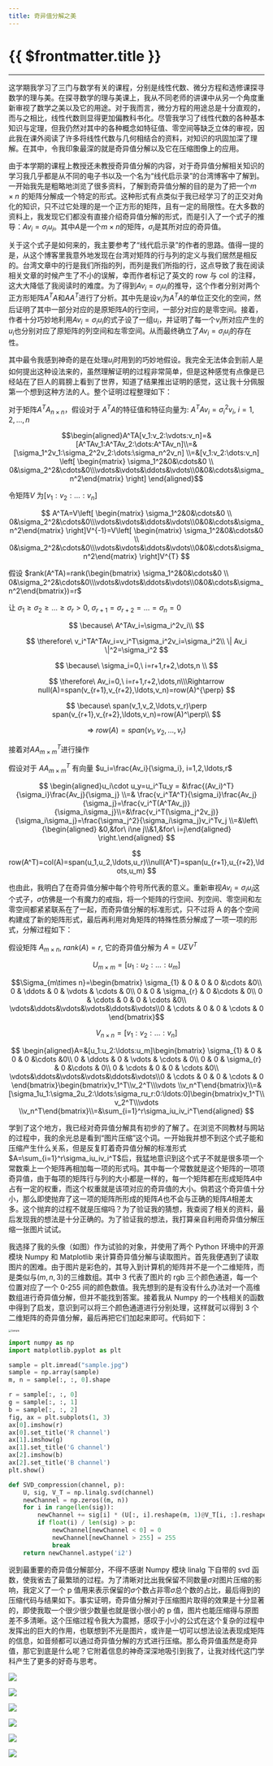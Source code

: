 ```yaml
---
title: 奇异值分解之美
---
```

# {{ $frontmatter.title }}

---
这学期我学习了三门与数学有关的课程，分别是线性代数、微分方程和选修课探寻数学的理与美。在探寻数学的理与美课上，我从不同老师的讲课中从另一个角度重新审视了数学之美以及它的用途。对于我而言，微分方程的用途总是十分直观的，而与之相比，线性代数则显得更加偏教科书化。尽管我学习了线性代数的各种基本知识与定理，但我仍然对其中的各种概念如特征值、零空间等缺乏立体的审视，因此我在课外阅读了许多将线性代数与几何相结合的资料，对知识的巩固加深了理解。在其中，令我印象最深的就是奇异值分解以及它在压缩图像上的应用。

由于本学期的课程上教授还未教授奇异值分解的内容，对于奇异值分解相关知识的学习我几乎都是从不同的电子书以及一个名为“线代启示录”的台湾博客中了解到。一开始我先是粗略地浏览了很多资料，了解到奇异值分解的目的是为了把一个$m\times n$ 的矩阵分解成一个特定的形式。这种形式有点类似于我已经学习了的正交对角化的知识，只不过它处理的是一个正方形的矩阵，且有一定的局限性。在大多数的资料上，我发现它们都没有直接介绍奇异值分解的形式，而是引入了一个式子的推导：$Av_i=\sigma_iu_i$。其中$A$是一个$m\times n$的矩阵，$\sigma_i$是其所对应的奇异值。

关于这个式子是如何来的，我主要参考了“线代启示录”的作者的思路。值得一提的是，从这个博客里我意外地发现在台湾对矩阵的行与列的定义与我们居然是相反的。台湾文章中的行是我们所指的列，而列是我们所指的行，这点导致了我在阅读相关文章的时候产生了不小的误解，幸而作者标记了英文的 row 与 col 的注释，这大大降低了我阅读时的难度。为了得到$Av_i=\sigma_iu_i$的推导，这个作者分别对两个正方形矩阵$A^TA$和$AA^T$进行了分析。其中先是设$v_i$为$A^TA$的单位正交化的空间，然后证明了其中一部分对应的是原矩阵$A$的行空间，一部分对应的是零空间。接着，作者十分巧妙地利用$Av_i=\sigma_iu_i$的式子设了一组$u_i$，并证明了每一个$v_i$所对应产生的$u_i$也分别对应了原矩阵的列空间和左零空间。从而最终确立了$Av_i=\sigma_iu_i$的存在性。

其中最令我感到神奇的是在处理$u_i$时用到的巧妙地假设。我完全无法体会到前人是如何提出这种设法来的，虽然理解证明的过程非常简单，但是这种感觉有点像是已经站在了巨人的肩膀上看到了世界，知道了结果推出证明的感觉，这让我十分佩服第一个想到这种方法的人。整个证明过程整理如下：

对于矩阵$A^TA_{n\times n}$，假设对于 $A^TA$的特征值和特征向量为: $A^TAv_i=\sigma_i^2v_i,\ i=1,2,\ldots,n$

$$\begin{aligned}A^TA[v_1:v_2:\vdots:v_n]=&[A^TAv_1:A^TAv_2:\dots:A^TAv_n]\\=& [\sigma_1^2v_1:\sigma_2^2v_2:\dots:\sigma_n^2v_n] \\=&[v_1:v_2:\dots:v_n]  \left[ \begin{matrix} \sigma_1^2&0&\cdots&0 \\ 0&\sigma_2^2&\cdots&0\\\vdots&\vdots&\ddots&\vdots\\0&0&\cdots&\sigma_n^2\end{matrix} \right]   \end{aligned}$$

令矩阵$V$ 为$[v_1:v_2:\dots:v_n]$

$$
A^TA=V\left[ \begin{matrix} \sigma_1^2&0&\cdots&0 \\ 0&\sigma_2^2&\cdots&0\\\vdots&\vdots&\ddots&\vdots\\0&0&\cdots&\sigma_n^2\end{matrix} \right]V^{-1}=V\left[ \begin{matrix} \sigma_1^2&0&\cdots&0 \\ 0&\sigma_2^2&\cdots&0\\\vdots&\vdots&\ddots&\vdots\\0&0&\cdots&\sigma_n^2\end{matrix} \right]V^{T}
$$

假设 $rank(A^TA)=rank(\begin{bmatrix} \sigma_1^2&0&\cdots&0 \\ 0&\sigma_2^2&\cdots&0\\\vdots&\vdots&\ddots&\vdots\\0&0&\cdots&\sigma_n^2\end{bmatrix})=r$

让 $\sigma_1\ge\sigma_2\ge\dots\ge\sigma_r\gt0,\ \sigma_{r+1}=\sigma_{r+2}=\dots=\sigma_n=0$

$$
\because\ A^TAv_i=\sigma_i^2v_i\\
$$

$$
\therefore\ v_i^TA^TAv_i=v_i^T\sigma_i^2v_i=\sigma_i^2\\
\| Av_i \|^2=\sigma_i^2
$$

$$
\because\ \sigma_i=0,\ i=r+1,r+2,\dots,n \\
$$

$$
\therefore\ Av_i=0,\ i=r+1,r+2,\dots,n\\\Rightarrow null(A)=span(v_{r+1},v_{r+2},\ldots,v_n)=row(A)^{\perp}
$$

$$
\because\ span(v_1,v_2,\ldots,v_r)\perp span(v_{r+1},v_{r+2},\ldots,v_n)=row(A)^\perp\\
$$

$$
\Rightarrow \ row(A)=span(v_1,v_2,\ldots,v_r)
$$

接着对$AA^T_{m\times m}$进行操作

假设对于 $AA^T_{m\times m}$ 有向量 $u_i=\frac{Av_i}{\sigma_i}, i=1,2,\ldots,r$

$$
\begin{aligned}u_i\cdot u_y=u_i^Tu_y  = &\frac{(Av_i)^T}{\sigma_i}\frac{Av_j}{\sigma_j} \\=&  \frac{v_i^TA^T}{\sigma_i}\frac{Av_j}{\sigma_j}=\frac{v_i^T(A^TAv_j)}{\sigma_i\sigma_j}\\=&\frac{v_i^T(\sigma_j^2v_j)}{\sigma_i\sigma_j}=\frac{\sigma_j^2}{\sigma_i\sigma_j}v_i^Tv_j  \\=&\left\{\begin{aligned} &0,&for\ i\ne j\\&1,&for\ i=j\end{aligned} \right.\end{aligned}
$$

$$
row(A^T)=col(A)=span(u_1,u_2,\ldots,u_r)\\null(A^T)=span(u_{r+1},u_{r+2},\ldots,u_m)
$$

也由此，我明白了在奇异值分解中每个符号所代表的意义。重新审视$Av_i=\sigma_iu_i$这个式子，$\sigma$仿佛是一个有魔力的戒指，将一个矩阵的行空间、列空间、零空间和左零空间都紧紧联系在了一起，而奇异值分解的标准形式，只不过将 A 的各个空间构建成了新的矩阵形式，最后再利用对角矩阵的特殊性质分解成了一项一项的形式，分解过程如下：

假设矩阵 $A_{m\times n}$, $rank(A )=r$, 它的奇异值分解为 $A=U\Sigma V^T$

$$U_{m\times m}=[u_1:u_2:\ldots:u_m]$$

$$\Sigma_{m\times n}=\begin{bmatrix} \sigma_{1} & 0 & 0 & 0 &\cdots &0\\ 0 & \ddots & 0 & \vdots & \cdots & 0\\ 0 & 0 & \sigma_{r} & 0 &\cdots & 0\\ 0 & \cdots & 0 & 0 & \cdots &0\\ \vdots&\ddots&\vdots&\vdots&\ddots&\vdots\\0 & \cdots & 0 & 0 & \cdots & 0 \end{bmatrix}$$

$$V_{n\times n}=[v_1:v_2:\ldots:v_n]$$

$$
\begin{aligned}A=&[u_1:u_2:\ldots:u_m]\begin{bmatrix} \sigma_{1} & 0 & 0 & 0 &\cdots &0\\ 0 & \ddots & 0 & \vdots & \cdots & 0\\ 0 & 0 & \sigma_{r} & 0 &\cdots & 0\\ 0 & \cdots & 0 & 0 & \cdots &0\\ \vdots&\ddots&\vdots&\vdots&\ddots&\vdots\\0 & \cdots & 0 & 0 & \cdots & 0 \end{bmatrix}\begin{bmatrix}v_1^T\\v_2^T\\\vdots \\v_n^T\end{bmatrix}\\=&[\sigma_1u_1:\sigma_2u_2:\ldots:\sigma_ru_r:0:\ldots:0]\begin{bmatrix}v_1^T\\v_2^T\\\vdots \\v_n^T\end{bmatrix}\\=&\sum_{i=1}^r\sigma_iu_iv_i^T\end{aligned}
$$

学到了这个地方，我已经对奇异值分解具有初步的了解了。在浏览不同教材与网站的过程中，我的余光总是看到“图片压缩”这个词。一开始我并想不到这个式子能和压缩产生什么关系，但是反复盯着奇异值分解的标准形式$A=\sum_{i=1}^r\sigma_iu_iv_i^T$后，我猛地意识到这个式子不就是很多项一个常数乘上一个矩阵再相加每一项的形式吗。其中每一个常数就是这个矩阵的一项项奇异值，由于每项的矩阵行与列的大小都是一样的，每一个矩阵都在形成矩阵$A$中占有一定的权重，而这个权重就是该项对应的奇异值的大小。倘若这个奇异值十分小，那么即使抛弃了这一项的矩阵所形成的矩阵$A$也不会与正确的矩阵$A$相差太多。这个抛弃的过程不就是压缩吗？为了验证我的猜想，我查阅了相关的资料，最后发现我的想法是十分正确的。为了验证我的想法，我打算亲自利用奇异值分解压缩一张图片试试。

我选择了我的头像（如图）作为试验的对象，并使用了两个 Python 环境中的开源模块 Numpy 和 Matplotlib 来计算奇异值分解与读取图片。首先我便遇到了读取图片的困难。由于图片是彩色的，其导入到计算机的矩阵并不是一个二维矩阵，而是类似与$(m,n,3)$的三维数组。其中 3 代表了图片的 rgb 三个颜色通道，每一个位置对应了一个 0-255 间的颜色数值。我先想到的是有没有什么办法对一个高维数组进行奇异值分解，但并不能找到答案。接着我从 Numpy 的一个栈相关的函数中得到了启发，意识到可以将三个颜色通道进行分别处理，这样就可以得到 3 个二维矩阵的奇异值分解，最后再把它们加起来即可。代码如下：

<img alt="Sample" src="https://s2.loli.net/2023/07/17/dXFBzbr17gvcHPl.jpg"  style="zoom: 33%;" />


```python
import numpy as np
import matplotlib.pyplot as plt

sample = plt.imread("sample.jpg")
sample = np.array(sample)
m, n = sample[:, :, 0].shape

r = sample[:, :, 0]
g = sample[:, :, 1]
b = sample[:, :, 2]
fig, ax = plt.subplots(1, 3)
ax[0].imshow(r)
ax[0].set_title('R channel')
ax[1].imshow(g)
ax[1].set_title('G channel')
ax[2].imshow(b)
ax[2].set_title('B channel')
plt.show()

def SVD_compression(channel, p):
    U, sig, V_T = np.linalg.svd(channel)
    newChannel = np.zeros((m, n))
    for i in range(len(sig)):
        newChannel += sig[i] * (U[:, i].reshape(m, 1)@V_T[i, :].reshape(1, n))
        if float(i) / len(sig) > p:
            newChannel[newChannel < 0] = 0
            newChannel[newChannel > 255] = 255
            break
    return newChannel.astype('i2')
```

说到最重要的奇异值分解部分，不得不感谢 Numpy 模块 linalg 下自带的 svd 函数，使我省去了最繁琐的过程。为了清晰对比出我保留不同数量$\sigma$对图片压缩的影响，我定义了一个 p 值用来表示保留的$\sigma$个数占非零$\sigma$总个数的占比，最后得到的压缩代码与结果如下。事实证明，奇异值分解对于压缩图片取得的效果是十分显著的，即使我取一个很少很少数量也就是很小很小的 p 值，图片也能压缩得与原图差不多清晰。这个压缩过程令我大为震撼，感叹于小小的公式在这个复杂的过程中发挥出的巨大的作用，也联想到不光是图片，或许是一切可以想法设法表现成矩阵的信息，如音频都可以通过奇异值分解的方式进行压缩。那么奇异值虽然是奇异值，那它到底是什么呢？它附着信息的神奇深深地吸引到我了，让我对线代这门学科产生了更多的好奇与思考。

![](https://s2.loli.net/2023/07/17/cZbU6hqKYvz3wVu.jpg)

![](https://s2.loli.net/2023/07/17/l8EfKvcoG53gD6J.jpg)

![](https://s2.loli.net/2023/07/17/AUJK7f95qyiZtwE.jpg)

![](https://s2.loli.net/2023/07/17/7W4ktqRhPynJA9E.jpg)

![](https://s2.loli.net/2023/07/17/gGJ4VAzC5a7jwRb.jpg)

![](https://s2.loli.net/2023/07/17/i1XdaJUtnsqWkHP.jpg)